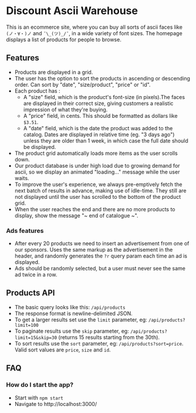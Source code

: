 Discount Ascii Warehouse
====

This is an ecommerce site, where you can buy all sorts of ascii faces like `(ノ・∀・)ノ` and `¯\_(ツ)_/¯`, in a wide variety of font sizes. The homepage displays a list of products for people to browse.

Features
----

- Products are displayed in a grid.
- The user has the option to sort the products in ascending or descending order. Can sort by "date", "size/product", "price" or "id".
- Each product has :
  - A "size" field, which is the product's font-size (in pixels).The faces are displayed in their correct size, giving customers a realistic impression of what they're buying.
  - A "price" field, in cents. This should be formatted as dollars like `$3.51`.
  - A "date" field, which is the date the product was added to the catalog. Dates are displayed in relative time (eg. "3 days ago") unless they are older than 1 week, in which case the full date should be displayed.
- The product grid automatically loads more items as the user scrolls down.
- Our product database is under high load due to growing demand for ascii, so we display an animated "loading..." message while the user waits.
- To improve the user's experience, we always pre-emptively fetch the next batch of results in advance, making use of idle-time. They still are not displayed until the user has scrolled to the bottom of the product grid.
- When the user reaches the end and there are no more products to display, show the message "~ end of catalogue ~".

### Ads features

- After every 20 products we need to insert an advertisement from one of our sponsors. Uses the same markup as the advertisement in the header, and randomly generates the `?r` query param each time an ad is displayed.
- Ads should be randomly selected, but a user must never see the same ad twice in a row.

Products API
----

- The basic query looks like this: `/api/products`
- The response format is newline-delimited JSON.
- To get a larger results set use the `limit` parameter, eg: `/api/products?limit=100`
- To paginate results use the `skip` parameter, eg: `/api/products?limit=15&skip=30` (returns 15 results starting from the 30th).
- To sort results use the `sort` parameter, eg: `/api/products?sort=price`. Valid sort values are `price`, `size` and `id`.

FAQ
----

### How do I start the app?

- Start with `npm start`
- Navigate to http://localhost:3000/
